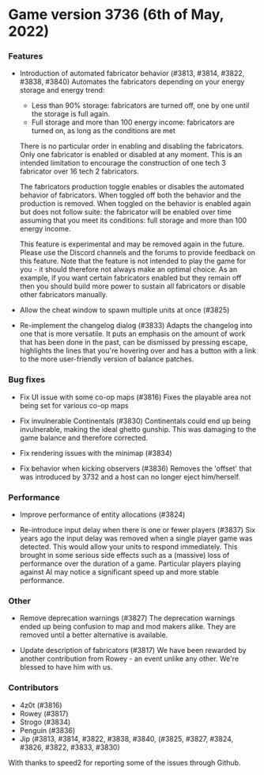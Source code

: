 Game version 3736 (6th of May, 2022)
===================================

### Features

 - Introduction of automated fabricator behavior (#3813, #3814, #3822, #3838, #3840)
    Automates the fabricators depending on your energy storage and energy trend:
     - Less than 90% storage: fabricators are turned off, one by one until the storage is full again.
     - Full storage and more than 100 energy income: fabricators are turned on, as long as the conditions are met

    There is no particular order in enabling and disabling the fabricators. Only one fabricator is enabled or disabled 
    at any moment. This is an intended limitation to encourage the construction of one tech 3 fabricator over 
    16 tech 2 fabricators.

    The fabricators production toggle enables or disables the automated behavior of fabricators. When toggled off both 
    the behavior and the production is removed. When toggled on the behavior is enabled again but does not follow suite: 
    the fabricator will be enabled over time assuming that you meet its conditions: full storage and  more than 
    100 energy income.

    This feature is experimental and may be removed again in the future. Please use the Discord channels and the forums to 
    provide feedback on this feature. Note that the feature is not intended to play the game for you - it should therefore 
    not always make an optimal choice. As an example, if you want certain fabricators enabled but they remain off then you 
    should build more power to sustain all fabricators or disable other fabricators manually.

 - Allow the cheat window to spawn multiple units at once (#3825)

 - Re-implement the changelog dialog (#3833)
    Adapts the changelog into one that is more versatile. It puts an emphasis on the amount of work that has been done in 
    the past, can be dismissed by pressing escape, highlights the lines that you're hovering over and has a button with a 
    link to the more user-friendly version of balance patches.

### Bug fixes

 - Fix UI issue with some co-op maps (#3816)
    Fixes the playable area not being set for various co-op maps

 - Fix invulnerable Continentals (#3830)
    Continentals could end up being invulnerable, making the ideal ghetto gunship. This was damaging to the game balance 
    and therefore corrected.

 - Fix rendering issues with the minimap (#3834)

 - Fix behavior when kicking observers (#3836)
    Removes the 'offset' that was introduced by 3732 and a host can no longer eject him/herself.

### Performance

 - Improve performance of entity allocations (#3824)

 - Re-introduce input delay when there is one or fewer players (#3837)
    Six years ago the input delay was removed when a single player game was detected. This would allow your units to respond 
    immediately. This brought in some serious side effects such as a (massive) loss of performance over the duration of a 
    game. Particular players playing against AI may notice a significant speed up and more stable performance.

### Other 

 - Remove deprecation warnings (#3827)
    The deprecation warnings ended up being confusion to map and mod makers alike. They are removed until a better 
    alternative is available.

 - Update description of fabricators (#3817)
    We have been rewarded by another contribution from Rowey - an event unlike any other. We're blessed to have him with us.

### Contributors

 - 4z0t (#3816)
 - Rowey (#3817)
 - Strogo (#3834)
 - Penguin (#3836)
 - Jip  (#3813, #3814, #3822, #3838, #3840,
        (#3825, #3827, #3824, #3826, #3822,
         #3833, #3830)

With thanks to speed2 for reporting some of the issues through Github.
